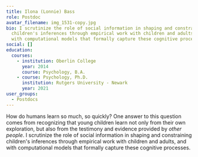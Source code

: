 ```yaml
---
title: Ilona (Lonnie) Bass
role: Postdoc
avatar_filename: img_1531-copy.jpg
bio: I scrutinize the role of social information in shaping and constraining
  children's inferences through empirical work with children and adults, and
  with computational models that formally capture these cognitive processes.
social: []
education:
  courses:
    - institution: Oberlin College
      year: 2014
      course: Psychology, B.A.
    - course: Psychology, Ph.D.
      institution: Rutgers University - Newark
      year: 2021
user_groups:
  - Postdocs
---
```

How do humans learn so much, so quickly? One answer to this question comes from recognizing that young children learn not only from their own exploration, but also from the testimony and evidence provided by *other people*. I scrutinize the role of social information in shaping and constraining children's inferences through empirical work with children and adults, and with computational models that formally capture these cognitive processes.